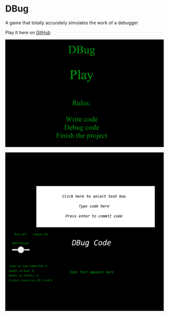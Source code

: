 # DBug

A game that totally accurately simulates the work of a debugger

Play it here on [GitHub](https://samjwu.github.io/DBug/)

![StartScreen](startscreen.PNG)

![GameScreen](dbug.PNG)